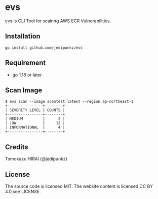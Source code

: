 # evs

evs is CLI Tool for scainng AWS ECR Vulnerabilities. 

## Installation

```shell
go install github.com/jedipunkz/evs
```

## Requirement

- go 1.18 or later

## Scan Image

```shell
$ evs scan --image scantest:latest --region ap-northeast-1
+----------------+--------+
| SEVERITY LEVEL | COUNTS |
+----------------+--------+
| MEDIUM         |      2 |
| LOW            |     12 |
| INFORMATIONAL  |      4 |
+----------------+--------+
```

## Credits

Tomokazu HIRAI (@jedipunkz)


## License
The source code is licensed MIT. The website content is licensed CC BY 4.0,see LICENSE.
